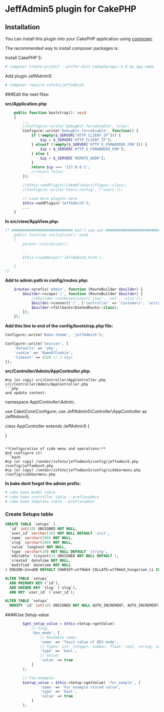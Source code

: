 # JeffAdmin5 plugin for CakePHP

## Installation

You can install this plugin into your CakePHP application using [composer](https://getcomposer.org).

The recommended way to install composer packages is:


Install CakePHP 5:
```bash
# composer create-project --prefer-dist cakephp/app:~5.0 my_app_name
```

Add plugin JeffAdmin5:

```bash
# composer require zsfoto/jeffadmin5
```

###Edit the next files:

**src/Application.php**
```php
    public function bootstrap(): void
    {
		...
		//Configure::write('DebugKit.forceEnable', true);
		Configure::write('DebugKit.forceEnable', function() {
			if (!empty($_SERVER['HTTP_CLIENT_IP'])) {
				$ip = $_SERVER['HTTP_CLIENT_IP'];
			} elseif (!empty($_SERVER['HTTP_X_FORWARDED_FOR'])) {
				$ip = $_SERVER['HTTP_X_FORWARDED_FOR'];
			} else {
				$ip = $_SERVER['REMOTE_ADDR'];
			}
			return $ip === '127.0.0.1';
			//return false;
		});

        //$this->addPlugin(\CakeDC\Users\Plugin::class);
        //Configure::write('Users.config', ['users']);

		// Load more plugins here
		$this->addPlugin('JeffAdmin5');
        ...
    }
```

**In src/view/AppView.php:**
```php
/* ############################ Don't use yet #########################
    public function initialize(): void
    {
        parent::initialize();

        ...
        $this->loadHelper('JeffAdmin5.Form');
		...
    }
*/
```


**Add to admin path in config/routes.php:**

```php
    $routes->prefix('Admin', function (RouteBuilder $builder) {
        $builder->scope('/', function (RouteBuilder $builder) {
            //$builder->setExtensions(['json', 'xml', 'xlsx']);
            $builder->connect('/', ['controller' => 'Customers', 'action' => 'index']);
            $builder->fallbacks(DashedRoute::class);
        });
    });
```

**Add this line to end of the config/bootstrap.php file:**
```php
Configure::write('Bake.theme', 'jeffAdmin5');

Configure::write('Session', [
    'defaults' => 'php',
    'cookie' => 'NameOfCookie',
    'timeout' => 4320 // 3 days
]);
```


**src/Controller/Admin/AppController.php:**
```
#cp (or copy) src/Controller/AppController.php src/Controller/Admin/AppController.php
```php
and update content:
```
namespace App\Controller\Admin;

use Cake\Core\Configure;
use JeffAdmin5\Controller\AppController as JeffAdmin5;

class AppController extends JeffAdmin5
{

}
```

**Configuration of side menu and operations:**
And configure it!
```bash
#cp (or copy) /vendor/zsfoto/jeffadmin5/config/jeffadmin5.php /config/jeffadmin5.php
#cp (or copy) /vendor/zsfoto/jeffadmin5/config/sidebarmenu.php /config/sidebarmenu.php
```


**In bake dont forget the admin prefix:**
```bash
# cake bake model table
# cake bake controller table --prefix=admin
# cake bake template table --prefix=admin
```

### Create Setups table
```sql
CREATE TABLE `setups` (
  `id` int(10) UNSIGNED NOT NULL,
  `user_id` varchar(36) NOT NULL DEFAULT 'init',
  `name` varchar(200) NOT NULL,
  `slug` varchar(200) NOT NULL,
  `value` longtext NOT NULL,
  `type` varchar(10) NOT NULL DEFAULT 'string',
  `editable` tinyint(1) UNSIGNED NOT NULL DEFAULT 1,
  `created` datetime NOT NULL,
  `modified` datetime NOT NULL
) ENGINE=InnoDB DEFAULT CHARSET=utf8mb4 COLLATE=utf8mb4_hungarian_ci COMMENT='Setups table';

ALTER TABLE `setups`
  ADD PRIMARY KEY (`id`),
  ADD UNIQUE KEY `slug` (`slug`),
  ADD KEY `user_id` (`user_id`);

ALTER TABLE `setups`
  MODIFY `id` int(10) UNSIGNED NOT NULL AUTO_INCREMENT, AUTO_INCREMENT=1;
```

####Use Setup value
```php
		$get_setup_value = $this->Setup->getValue(
        	// Slug:
        	'dev_mode', [
        		// Readable name:
				'name' => 'Teszt value of DEV mode',
            	// Types: int, integer, number, float, real, string, text, richtext, date, time, datetime
				'type' => 'bool',
            	// Value:
				'value' => true
			]
		);

		// Foe example:
		$setup_value = $this->Setup->getValue( 'for_eample', [
				'name' => 'For example stored value',
				'type' => 'bool',
				'value' => true
			]
		);

```

